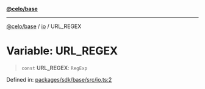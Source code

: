 [**@celo/base**](../../README.md)

***

[@celo/base](../../README.md) / [io](../README.md) / URL\_REGEX

# Variable: URL\_REGEX

> `const` **URL\_REGEX**: `RegExp`

Defined in: [packages/sdk/base/src/io.ts:2](https://github.com/celo-org/developer-tooling/blob/master/packages/sdk/base/src/io.ts#L2)
